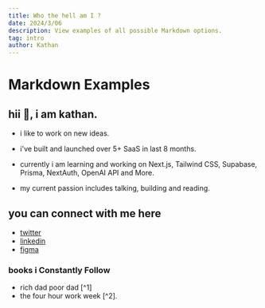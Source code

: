 ```yaml
---
title: Who the hell am I ?
date: 2024/3/06
description: View examples of all possible Markdown options.
tag: intro
author: Kathan
---
```


# Markdown Examples

## hii 👋, i am kathan.

- i like to work on new ideas.

- i've built and launched over 5+ SaaS in last 8 months. 

- currently i am learning and working on Next.js, Tailwind CSS, Supabase, Prisma, NextAuth, OpenAI API and More.

- my current passion includes talking, building and reading.
  
## you can connect with me here

- [twitter](https://twitter.com/kathanmehtaa)
- [linkedin](https://www.linkedin.com/in/iamkathan/)
- [figma](https://www.figma.com/@kathanmehta)

### books i Constantly Follow

- rich dad poor dad [^1]
- the four hour work week [^2].